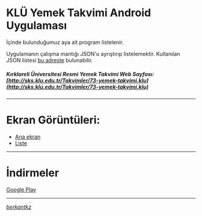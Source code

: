 # KLÜ Yemek Takvimi Android Uygulaması 

İçinde bulunduğumuz aya ait program listelenir.

Uygulamanın çalışma mantığı JSON'u ayrıştırıp listelemektir. Kullanılan JSON listesi [bu adreste](https://berkantkz.github.io/KLU_Yemek/list.json) bulunabilir.

##### *Kırklareli Üniversitesi Resmi Yemek Takvimi Web Sayfası:* [http://sks.klu.edu.tr/Takvimler/73-yemek-takvimi.klu](http://sks.klu.edu.tr/Takvimler/73-yemek-takvimi.klu)

----------

# Ekran Görüntüleri:

- [Ana ekran](https://i.hizliresim.com/NODvpO.png) 
- [Liste](https://i.hizliresim.com/ROD7P1.png)

----------

# İndirmeler

[Google Play](https://play.google.com/store/apps/details?id=io.github.berkantkz.klu)

----------

[_berkantkz_](https://berkantkz.github.io)
